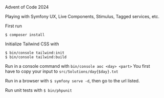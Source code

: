 Advent of Code 2024

Playing with Symfony UX, Live Components, Stimulus, Tagged services, etc.

First run

    $ composer install

Initialize Tailwind CSS with

    $ bin/console tailwind:init
    $ bin/console tailwind:build

Run in a console command with `bin/console aoc <day> <part>` You first have to copy your input to `src/Solutions/day{$day}.txt`

Run in a browser with `$ symfony serve -d`, then go to the url listed.

Run unit tests with `$ bin/phpunit`
